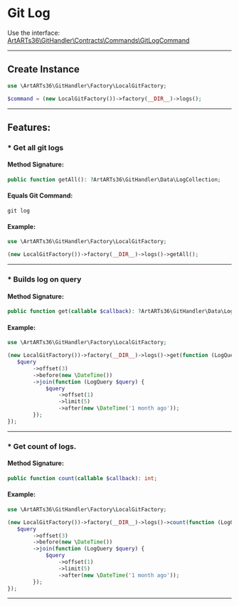 # Git Log

Use the interface: [ArtARTs36\GitHandler\Contracts\Commands\GitLogCommand](../src/Contracts/Commands/GitLogCommand.php)

---

## Create Instance

```php
use \ArtARTs36\GitHandler\Factory\LocalGitFactory;

$command = (new LocalGitFactory())->factory(__DIR__)->logs();
```

---

## Features:

### * Get all git logs

#### Method Signature:



```php
public function getAll(): ?ArtARTs36\GitHandler\Data\LogCollection;
```

#### Equals Git Command:

`git log`

#### Example:

```php
use \ArtARTs36\GitHandler\Factory\LocalGitFactory;

(new LocalGitFactory())->factory(__DIR__)->logs()->getAll();
```

---
### * Builds log on query

#### Method Signature:

```php
public function get(callable $callback): ?ArtARTs36\GitHandler\Data\LogCollection;
```

#### Example:

```php
use \ArtARTs36\GitHandler\Factory\LocalGitFactory;

(new LocalGitFactory())->factory(__DIR__)->logs()->get(function (LogQuery $query) {
   $query
        ->offset(3)
        ->before(new \DateTime())
        ->join(function (LogQuery $query) {
            $query
                ->offset(1)
                ->limit(5)
                ->after(new \DateTime('1 month ago'));
        });   
});
```

---
### * Get count of logs.

#### Method Signature:

```php
public function count(callable $callback): int;
```

#### Example:

```php
use \ArtARTs36\GitHandler\Factory\LocalGitFactory;

(new LocalGitFactory())->factory(__DIR__)->logs()->count(function (LogQuery $query) {
   $query
        ->offset(3)
        ->before(new \DateTime())
        ->join(function (LogQuery $query) {
            $query
                ->offset(1)
                ->limit(5)
                ->after(new \DateTime('1 month ago'));
        });   
});
```

---
